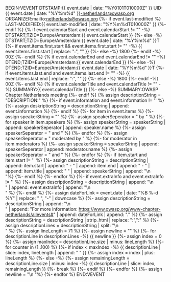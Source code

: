 BEGIN:VEVENT
DTSTAMP:{{ event.date | date: "%Y0101T010000Z" }}
UID:{{ event.date | date: "%Y%m%d" }}-netherlands@owasp.org
ORGANIZER:mailto:netherlands@owasp.org
{%- if event.last-modified %}
LAST-MODIFIED:{{ event.last-modified | date: "%Y%m%dT010000Z" }}
{%- endif %}
{% if event.calendarStart and event.calendarStart != "" -%}
  DTSTART;TZID=Europe/Amsterdam:{{ event.calendarStart }}
{%- else -%}
  DTSTART;TZID=Europe/Amsterdam:{{ event.date | date: "%Y%m%d" }}T
  {%- if event.items.first.start && event.items.first.start != "" -%}
    {{ event.items.first.start | replace: ":", "" }}
  {%- else -%}
    1800
  {%- endif -%}
  00Z
{%- endif %}
{% if event.calendarEnd and event.calendarEnd != "" -%}
  DTEND;TZID=Europe/Amsterdam:{{ event.calendarEnd }}
{%- else -%}
  DTEND;TZID=Europe/Amsterdam:{{ event.date | date: "%Y%m%d" }}T
  {%- if event.items.last.end and event.items.last.end != "" -%}
    {{ event.items.last.end | replace: ":", "" }}
  {%- else -%}
    1800
  {%- endif -%}
  00Z
{%- endif %}
{% if event.calendarTitle and event.calendarTitle != "" -%}
  SUMMARY:{{ event.calendarTitle }}
{%- else -%}
  SUMMARY:OWASP Chapter Netherlands meeting
{%- endif %}
{% assign descriptionString = "DESCRIPTION:" %}
{%- if event.information and event.information != '' %}
  {%- assign deskriptionString = descriptionString | append: event.information %}
{%- endif %}
{%- for item in event.items %}
  {%- assign speakerString = "" %}
  {%- assign speakerSeperator = " by " %}
  {%- for speaker in item.speakers %}
    {%- assign speakerString = speakerString | append: speakerSeperator | append: speaker.name %}
    {%- assign speakerSeperator = " and " %}
  {%- endfor %}
  {%- assign speakerSeperator = " moderated by " %}
  {%- for moderator in item.moderators %}
    {%- assign speakerString = speakerString | append: speakerSeperator | append: moderator.name %}
    {%- assign speakerSeperator = " and " %}
  {%- endfor %}
  {%- if item.start and item.start != '' %}
    {%- assign descriptionString = descriptionString | append: item.start | append: " - " | append: item.end | append: " - " | append: item.title | append: " " | append: speakerString | append: "\n  
 "%}
  {%- endif %}
{%- endfor %}
{%- if event.extraInfo and event.extraInfo != '' %}
  {%- assign descriptionString = descriptionString | append: "\n  
" | append: event.extraInfo | append: "\n  
" %}
{%- endif %}
{%- assign dateForLink = event.date | date: "%B %-d %Y" | replace: " ", "-" | downcase %}
{%- assign descriptionString = descriptionString | append: "\n  
 " | append: "For more information: https://www.owasp.org/www-chapter-netherlands/allevents#" | append: dateForLink | append: "." %}
{%- assign descriptionString = descriptionString | strip_html | replace: "&#58;",":" %}
{%- assign descriptionLines = descriptionString | split: "\n  
 " %}
{%- assign lineLength =  71 %}
{%- assign newline = "" %}
{%- for descriptionLine in descriptionLines -%}
  {{ newline }}
    {%- assign index = 0 %}
    {%- assign maxIndex = descriptionLine.size | minus: lineLength %}
    {%- for counter in (1..100) %}
      {%- if index < maxIndex  -%}
        {{ descriptionLine | slice: index, lineLength | append: "
 " }}
        {%- assign index = index | plus: lineLength %}
      {%- else -%}
          {%- assign remainingLength = descriptionLine.size | minus: index -%}
          {{ descriptionLine | slice: index, remainingLength }}
          {%- break %}
      {%- endif %}
    {%- endfor %}
  {%- assign newline = "\n
 "%}
{%- endfor %}
END:VEVENT
